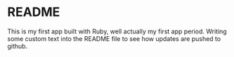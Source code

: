 # README

This is my first app built with Ruby, well actually my first app period. Writing some custom text into the README file to see how updates are pushed to github. 
